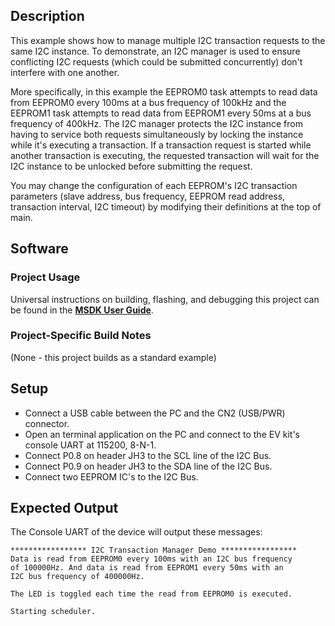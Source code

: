 ## Description

This example shows how to manage multiple I2C transaction requests to the same I2C instance. To demonstrate, an I2C manager is used to ensure conflicting I2C requests (which could be submitted concurrently) don't interfere with one another.

More specifically, in this example the EEPROM0 task attempts to read data from EEPROM0 every 100ms at a bus frequency of 100kHz and the EEPROM1 task attempts to read data from EEPROM1 every 50ms at a bus frequency of 400kHz. The I2C manager protects the I2C instance from having to service both requests simultaneously by locking the instance while it's executing a transaction. If a transaction request is started while another transaction is executing, the requested transaction will wait for the I2C instance to be unlocked before submitting the request.  

You may change the configuration of each EEPROM's I2C transaction parameters (slave address, bus frequency, EEPROM read address, transaction interval, I2C timeout) by modifying their definitions at the top of main.


## Software

### Project Usage

Universal instructions on building, flashing, and debugging this project can be found in the **[MSDK User Guide](https://analogdevicesinc.github.io/msdk/USERGUIDE/)**.

### Project-Specific Build Notes

(None - this project builds as a standard example)

## Setup
-   Connect a USB cable between the PC and the CN2 (USB/PWR) connector.
-   Open an terminal application on the PC and connect to the EV kit's console UART at 115200, 8-N-1.
-   Connect P0.8 on header JH3 to the SCL line of the I2C Bus.
-   Connect P0.9 on header JH3 to the SDA line of the I2C Bus.
-   Connect two EEPROM IC's to the I2C Bus.

## Expected Output

The Console UART of the device will output these messages:

```
***************** I2C Transaction Manager Demo *****************
Data is read from EEPROM0 every 100ms with an I2C bus frequency
of 100000Hz. And data is read from EEPROM1 every 50ms with an
I2C bus frequency of 400000Hz.

The LED is toggled each time the read from EEPROM0 is executed.

Starting scheduler.
``` 